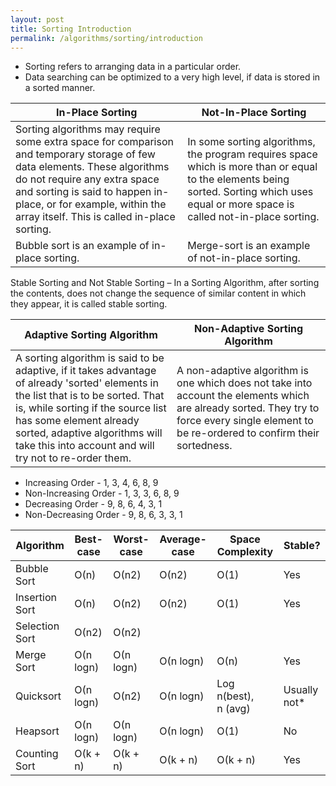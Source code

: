 ```yaml
---
layout: post
title: Sorting Introduction
permalink: /algorithms/sorting/introduction
---
```


- Sorting refers to arranging data in a particular order.
- Data searching can be optimized to a very high level, if data is stored in a sorted manner. 

|In-Place Sorting	|Not-In-Place Sorting|
|---|---|
Sorting algorithms may require some extra space for comparison and temporary storage of few data elements. These algorithms do not require any extra space and sorting is said to happen in-place, or for example, within the array itself. This is called in-place sorting. |In some sorting algorithms, the program requires space which is more than or equal to the elements being sorted. Sorting which uses equal or more space is called not-in-place sorting. 
|Bubble sort is an example of in-place sorting.	|Merge-sort is an example of not-in-place sorting.|

Stable Sorting and Not Stable Sorting – In a Sorting Algorithm, after sorting the contents, does not change the sequence of similar content in which they appear, it is called stable sorting.

|Adaptive Sorting Algorithm	|Non-Adaptive Sorting Algorithm|
|---|---|
|A sorting algorithm is said to be adaptive, if it takes advantage of already 'sorted' elements in the list that is to be sorted. That is, while sorting if the source list has some element already sorted, adaptive algorithms will take this into account and will try not to re-order them.	|A non-adaptive algorithm is one which does not take into account the elements which are already sorted. They try to force every single element to be re-ordered to confirm their sortedness.|

- Increasing Order - 1, 3, 4, 6, 8, 9
- Non-Increasing Order - 1, 3, 3, 6, 8, 9
- Decreasing Order - 9, 8, 6, 4, 3, 1 
- Non-Decreasing Order - 9, 8, 6, 3, 3, 1

|Algorithm        |Best-case  |Worst-case |Average-case|Space Complexity   |Stable?|
|---              |---        |---        |---        |---                 |---|
|Bubble Sort      |Ο(n)       |Ο(n2)      |Ο(n2)      |Ο(1)                |Yes|
|Insertion Sort   |Ο(n)       |Ο(n2)      |Ο(n2)      |Ο(1)                |Yes|
|Selection Sort   |Ο(n2)      |Ο(n2)      |
|Merge Sort       |Ο(n logn)  |Ο(n logn)  |Ο(n logn)  |Ο(n)                |Yes|
|Quicksort        |Ο(n logn)  |Ο(n2)      |Ο(n logn)  |Log n(best), n (avg)|Usually not*
|Heapsort         |Ο(n logn)  |Ο(n logn)  |Ο(n logn)  |Ο(1)                |No|
|Counting Sort    |Ο(k + n)   |Ο(k + n)   |Ο(k + n)   |Ο(k + n)            |Yes|
